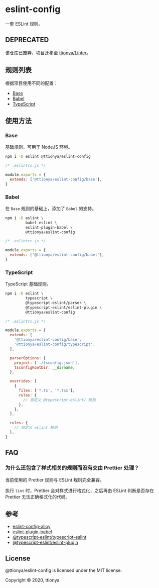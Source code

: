 # eslint-config

一套 ESLint 规则。

## DEPRECATED

该仓库已废弃，项目迁移至 [ttionya/Linter](https://github.com/ttionya/Linter/tree/master/packages/eslint-config#readme)。

## 规则列表

根据项目使用不同的配置：

- [Base](#base)
- [Babel](#babel)
- [TypeScript](#typescript)

## 使用方法

### Base

基础规则，可用于 NodeJS 环境。

```bash
npm i -D eslint @ttionya/eslint-config
```

```js
/* .eslintrc.js */

module.exports = {
  extends: ['@ttionya/eslint-config/base'],
}
```

### Babel

在 `Base` 规则的基础上，添加了 `Babel` 的支持。

```bash
npm i -D eslint \
         babel-eslint \
         eslint-plugin-babel \
         @ttionya/eslint-config
```

```js
/* .eslintrc.js */

module.exports = {
  extends: ['@ttionya/eslint-config/babel'],
}
```

### TypeScript

TypeScript 基础规则。

```bash
npm i -D eslint \
         typescript \
         @typescript-eslint/parser \
         @typescript-eslint/eslint-plugin \
         @ttionya/eslint-config
```

```js
/* .eslintrc.js */

module.exports = {
  extends: [
    '@ttionya/eslint-config/base',
    '@ttionya/eslint-config/typescript',
  ],

  parserOptions: {
    project: ['./tsconfig.json'],
    tsconfigRootDir: __dirname,
  },

  overrides: [
    {
      files: ['*.ts', '*.tsx'],
      rules: {
        // 自定义 @typescript-eslint/ 规则
      },
    },
  ],

  rules: {
    // 自定义 eslint 规则
  },
}
```

## FAQ

### 为什么还包含了样式相关的规则而没有交由 Prettier 处理？

当前使用的 Prettier 规则与 ESLint 规则完全兼容。

执行 `lint` 时，Prettier 会对样式进行格式化，之后再由 ESLint 判断是否存在 Prettier 无法正确格式化的代码。

## 参考

- [eslint-config-alloy](https://github.com/AlloyTeam/eslint-config-alloy)
- [eslint-plugin-babel](https://github.com/babel/eslint-plugin-babel)
- [@typescript-eslint/typescript-eslint](https://github.com/typescript-eslint/typescript-eslint)
- [@typescript-eslint/eslint-plugin](https://github.com/typescript-eslint/typescript-eslint/blob/master/packages/eslint-plugin/README.md)

## License

@ttionya/eslint-config is licensed under the MIT license.

Copyright © 2020, ttionya
